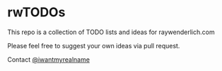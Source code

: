 # rwTODOs

This repo is a collection of TODO lists and ideas for raywenderlich.com

Please feel free to suggest your own ideas via pull request.

Contact [@iwantmyrealname](https://twitter.com/iwantmyrealnam)
